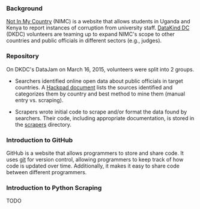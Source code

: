 ### Background

[Not In My Country](https://www.notinmycountry.org/) (NIMC) is a website that allows students in Uganda and Kenya to report instances of corruption from university staff. [DataKind DC](http://www.datakind.org/howitworks/datachapters/datakind-dc/) (DKDC) volunteers are teaming up to expand NIMC's scope to other countries and public officials in different sectors (e.g., judges).

### Repository

On DKDC's DataJam on March 16, 2015, volunteers were split into 2 groups.

* Searchers identified online open data about public officials in target countries. A [Hackpad document](https://hackpad.com/Not-In-My-Country-httpswww.notinmycountry.org-RrVYW0iowGI) lists the sources identified and categorizes them by country and best method to mine them (manual entry vs. scraping).

* Scrapers wrote initial code to scrape and/or format the data found by searchers. Their code, including appropriate documentation, is stored in the [scrapers](https://github.com/jm-contreras/not-in-my-country/tree/master/scrapers) directory.

### Introduction to GitHub

GitHub is a website that allows programmers to store and share code. It uses [git](http://en.wikipedia.org/wiki/Git_%28software%29) for version control, allowing programmers to keep track of how code is updated over time. Additionally, it makes it easy to share code between different programmers.

### Introduction to Python Scraping

TODO
